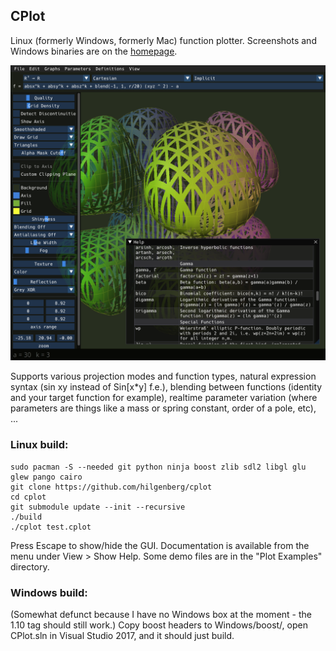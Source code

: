 ## CPlot

Linux (formerly Windows, formerly Mac) function plotter. Screenshots and Windows binaries are on the [homepage](http://zoon.cc/cplot/).

<p align="center"><img src="Linux/screenshot.png?raw=true" alt="interface"/></p>

Supports various projection modes and function types, natural expression syntax (sin xy instead of Sin[x*y] f.e.), blending between functions (identity and your target function for example), realtime parameter variation (where parameters are things like a mass or spring constant, order of a pole, etc), ...

### Linux build:

```Shell
sudo pacman -S --needed git python ninja boost zlib sdl2 libgl glu glew pango cairo
git clone https://github.com/hilgenberg/cplot
cd cplot
git submodule update --init --recursive
./build
./cplot test.cplot
```

Press Escape to show/hide the GUI.
Documentation is available from the menu under View > Show Help.
Some demo files are in the "Plot Examples" directory.

### Windows build:

(Somewhat defunct because I have no Windows box at the moment - the 1.10 tag should still work.)
Copy boost headers to Windows/boost/, open CPlot.sln in Visual Studio 2017, and it should just build.
